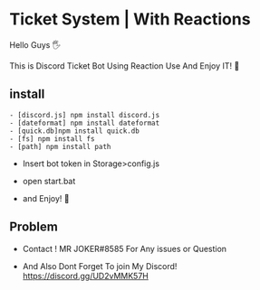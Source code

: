 # Ticket System | With Reactions
Hello Guys 🖐

This is Discord Ticket Bot Using Reaction Use And Enjoy IT! 🧨


## install
```
- [discord.js] npm install discord.js
- [dateformat] npm install dateformat
- [quick.db]npm install quick.db
- [fs] npm install fs
- [path] npm install path 
```
- Insert bot token in Storage>config.js 

- open start.bat 

- and Enjoy! 🕺

 ## Problem
- Contact ! MR JOKER#8585 For Any issues or Question

- And Also Dont Forget To join My Discord!
https://discord.gg/UD2vMMK57H
